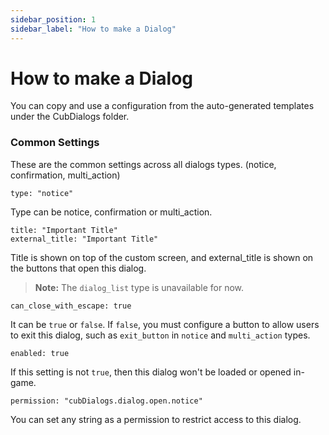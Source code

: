 ```yaml
---
sidebar_position: 1
sidebar_label: "How to make a Dialog"
---
```


# How to make a Dialog

You can copy and use a configuration from the auto-generated templates under the CubDialogs folder.

### Common Settings

These are the common settings across all dialogs types. (notice, confirmation, multi_action)

```
type: "notice"
```

Type can be notice, confirmation or multi_action.

```
title: "Important Title"
external_title: "Important Title"
```

Title is shown on top of the custom screen, and external_title is shown on the buttons that open this dialog.

> **Note:** The `dialog_list` type is unavailable for now.

```
can_close_with_escape: true
```

It can be `true` or `false`. If `false`, you must configure a button to allow users to exit this dialog, such as `exit_button` in `notice` and `multi_action` types.

```
enabled: true
```

If this setting is not `true`, then this dialog won't be loaded or opened in-game.

```
permission: "cubDialogs.dialog.open.notice"
```

You can set any string as a permission to restrict access to this dialog.
